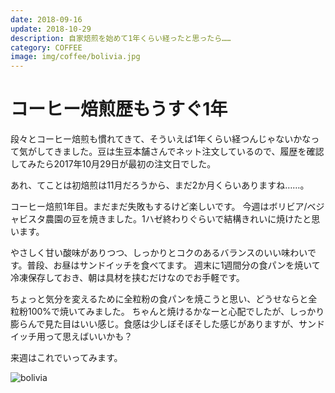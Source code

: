 ```yaml
---
date: 2018-09-16
update: 2018-10-29
description: 自家焙煎を始めて1年くらい経ったと思ったら……
category: COFFEE
image: img/coffee/bolivia.jpg
---
```


# コーヒー焙煎歴もうすぐ1年

段々とコーヒー焙煎も慣れてきて、そういえば1年くらい経つんじゃないかなって気がしてきました。豆は生豆本舗さんでネット注文しているので、履歴を確認してみたら2017年10月29日が最初の注文日でした。

あれ、てことは初焙煎は11月だろうから、まだ2か月くらいありますね……。

コーヒー焙煎1年目。まだまだ失敗もするけど楽しいです。
今週はボリビア/ベジャビスタ農園の豆を焼きました。1ハゼ終わりぐらいで結構きれいに焼けたと思います。

やさしく甘い酸味がありつつ、しっかりとコクのあるバランスのいい味わいです。普段、お昼はサンドイッチを食べてます。
週末に1週間分の食パンを焼いて冷凍保存しておき、朝は具材を挟むだけなのでお手軽です。

ちょっと気分を変えるために全粒粉の食パンを焼こうと思い、どうせならと全粒粉100%で焼いてみました。
ちゃんと焼けるかなーと心配でしたが、しっかり膨らんで見た目はいい感じ。食感は少しぼそぼそした感じがありますが、サンドイッチ用って思えばいいかも？

来週はこれでいってみます。

![bolivia](/img/coffee/bolivia.jpg "coffee bolivia")
